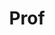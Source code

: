 ---
layout: person
given: Andy
family: Neely
department: Vice-Chancellor's Office
title: Prof
job_title: 'Pro-Vice-Chancellor  '
crsid: adn1000
image: /assets/upload/Neely_Andy.jpeg
webpage: https://www.energy.cam.ac.uk/directory/adn1000%40cam.ac.uk
biography: Professor Andy Neely is Pro-Vice-Chancellor for Enterprise and Business
  Relations at the University of Cambridge and former Head of the Institute for Manufacturing
  (IfM). He is a Fellow of Sidney Sussex College and Director of the Centre for Digital
  Built Britain and Founding Director of the Cambridge Service Alliance. He is widely
  recognised for his work on the servitization of manufacturing, as well as his work
  on performance measurement and management.
---